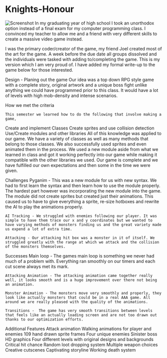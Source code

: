 # Knights-Honour
![Screenshot](https://i.gyazo.com/8023863d10f30237d7fcebf8e32ea2ed.jpg)
In my graduating year of high school I took an unorthodox option instead of a final exam for my computer programming class. I convinced my teacher to allow me and a friend with very different skills to create a massive video game instead.

I was the primary coder/creator of the game, my friend Joel created most of the art for the game.
A week before the due date all groups dissolved and the individuals were tasked with adding to/completing the game. This is my version which I am very proud of.
I have added my formal write-up to the game below for those interested.



Design - Planing out the game
    Our idea was a top down RPG style game with a complete story, original artwork and a unique boss fight unlike anything we could have programmed prior to this class. It would have a lot of levels with high mob-density and intense scenarios.

How we met the criteria 

    This semester we learned how to do the following that involve making a game, 
Create and implement Classes 
Create sprites and use collision detection
Use/Create modules and other libraries
    All of this knowledge was applied to our game. We have a variety of classes as well as many methods that belong to those classes. We also successfully used sprites and even animated them in the process. We used a new module aside from what we learned in class and got it working perfectly into our game while making it compatible with the other libraries we used. Our game is complete and we have fulfilled our own expectations and then some in the time we were given.



Challenges
    Pyganim - This was a new module for us with new syntax. We had to first learn the syntax and then learn how to use the module properly. The hardest part however was incorporating the new module into the game. The module did not create sprites but created just their animations. This caused us to have to give everything a sprite, re-size hotboxes and rewrite the AI to play the animations properly.

    AI Tracking - We struggled with enemies following our player. It was simple to have them trace our x and y coordinates but we wanted to have varying methods of monsters finding us and the great variety made us expend a lot of extra time.

    Attacking - Our attacking hit box was a monster in it of itself. We struggled greatly with the range at which we attack and the collision of the monsters themselves.


Successes
    Main loop - The games main loop is something we never had much of a problem with. Everything ran smoothly on our timers and each cut scene always met its mark.  

    Attacking Animation - The attacking animation came together really well, it looks smooth and is a huge improvement over there not being an animation.

    Monster Animation - The monsters move very smoothly and properly, they look like actually monsters that could be in a real AAA game. All around we are really pleased with the quality of the animations.

    Transitions -  The game has very smooth transitions between levels that feels like an actually loading screen and are not too drawn out thanks to our optimization efforts.

Additional Features
Attack animation
Walking animations for player and enemies
109 hand drawn sprite frames
Four unique enemies 
Sinister boss
HD graphics
Four different levels with original designs and backgrounds
Critical hit chance
Random loot dropping system
Multiple weapon choices
Creative cutscenes
Captivating storyline
Working death system

